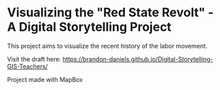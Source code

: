 # Visualizing the "Red State Revolt" - A Digital Storytelling Project
This project aims to visualize the recent history of the labor movement. 

Visit the draft here: https://brandon-daniels.github.io/Digital-Storytelling-GIS-Teachers/

Project made with MapBox
